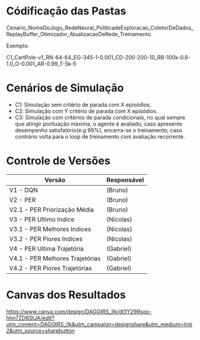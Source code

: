 # Códificação das Pastas
Cenario_NomeDoJogo_RedeNeural_PoliticadeExploracao_ColetorDeDados_ReplayBuffer_Otimizador_AtualizacaoDeRede_Treinamento

Exemplo:

C1_CartPole-v1_RN-64-64_EG-345-1-0.001_CD-200-200-10_RB-100k-0.6-1.0_O-0.001_AR-0.99_T-5k-5

# Cenários de Simulação
* C1: Simulação sem critério de parada com X episódios.
* C2: Simulação com Y critério de parada com X episódios.
* C3: Simulação com critérios de parada condicionais, no qual sempre que atingir pontuação máxima, o agente é avaliado, caso apresente desempenho satisfatório(e.g 99%), encerra-se o treinamento; caso contrário volta para o loop de treinamento com avaliação recorrente.

# Controle de Versões 
| Versão | Responsável |
|--------|-------------|
|V1 - DQN |                                                                          (Bruno)|
|V2 - PER    |                                                                       (Bruno)|
|V2.1 - PER Priorização Média    |                                                                       (Bruno)|
|V3 - PER Ultimo Indice |                                                            (Nicolas)|
|V3.1 - PER Melhores Indices    |                                                      (Nicolas)|
|V3.2 - PER Piores Indices    |                                                      (Nicolas)|
|V4 - PER Ultima Trajetória   |                                                      (Gabriel)|
|V4.1 - PER Melhores Trajetórias    |                                                  (Gabriel)|
|V4.2 - PER Piores Trajetórias  |                                                      (Gabriel)|

# Canvas dos Resultados
https://www.canva.com/design/DAGGtRS_IIk/dl3Y29Rsqo-hhn7ZD6StJA/edit?utm_content=DAGGtRS_IIk&utm_campaign=designshare&utm_medium=link2&utm_source=sharebutton
